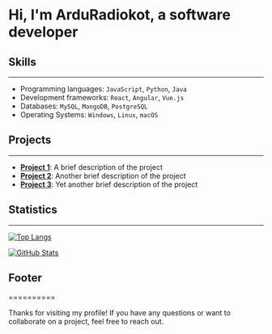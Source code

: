 
# Hi, I'm ArduRadiokot, a software developer 

## Skills
----------

* Programming languages: `JavaScript`, `Python`, `Java`
* Development frameworks: `React`, `Angular`, `Vue.js`
* Databases: `MySQL`, `MongoDB`, `PostgreSQL`
* Operating Systems: `Windows`, `Linux`, `macOS`

## Projects
------------

* [**Project 1**](https://github.com/your-username/project-1): A brief description of the project
* [**Project 2**](https://github.com/your-username/project-2): Another brief description of the project
* [**Project 3**](https://github.com/your-username/project-3): Yet another brief description of the project

## Statistics
--------------

[![Top Langs](https://github-readme-stats.vercel.app/api/top-langs/?username=ArduRadioKot&layout=compact)](https://github.com/ArduRadioKot)

[![GitHub Stats](https://github-readme-stats.vercel.app/api?username=ArduRadioKot&show_icons=true)](https://github.com/ArduRadioKot)

## Footer
==========

Thanks for visiting my profile! If you have any questions or want to collaborate on a project, feel free to reach out.
